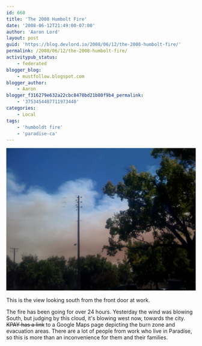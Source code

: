 ```yaml
---
id: 660
title: 'The 2008 Humbolt Fire'
date: '2008-06-12T21:49:00-07:00'
author: 'Aaron Lord'
layout: post
guid: 'https://blog.devlord.io/2008/06/12/the-2008-humbolt-fire/'
permalink: /2008/06/12/the-2008-humbolt-fire/
activitypub_status:
    - federated
blogger_blog:
    - mustfollow.blogspot.com
blogger_author:
    - Aaron
blogger_f316279e632a22cbc8478bd21b80f9b4_permalink:
    - '3753454487711973440'
categories:
    - Local
tags:
    - 'humboldt fire'
    - 'paradise-ca'
---
```


![Smoke above the trees](/assets/img/2008/06/photo-790045.jpg)

This is the view looking south from the front door at work.

The fire has been going for over 24 hours. Yesterday the wind was blowing South, but judging by this cloud, it's blowing west now, towards the city. ~~KPAY has a link~~ to a Google Maps page depicting the burn zone and evacuation areas. There are a lot of people from work who live in Paradise, so this is more than an inconvenience for them and their families.
